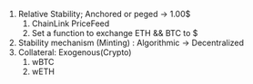 1. Relative Stability; Anchored or peged -> 1.00$
    1. ChainLink PriceFeed
    2. Set a function to exchange ETH && BTC to $
2. Stability mechanism (Minting) : Algorithmic -> Decentralized
3. Collateral: Exogenous(Crypto)
    1. wBTC
    2. wETH
